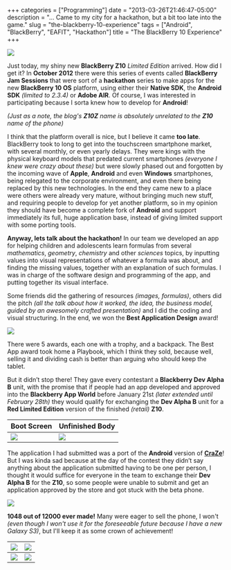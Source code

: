 +++
categories = ["Programming"]
date = "2013-03-26T21:46:47-05:00"
description = "... Came to my city for a hackathon, but a bit too late into the game."
slug = "the-blackberry-10-experience"
tags = ["Android", "BlackBerry", "EAFIT", "Hackathon"]
title = "The BlackBerry 10 Experience"
+++

![](http://31.media.tumblr.com/fa225f37defd8d02809642a740ce939c/tumblr_inline_mkalo96N9X1qz4rgp.jpg)

Just today, my shiny new **BlackBerry Z10** *Limited Edition* arrived. How did I get it? In **October 2012** there were this series of events called **BlackBerry Jam Sessions** that were sort of a **hackathon** series to make apps for the new **BlackBerry 10 OS** platform, using either their **Native SDK**, the **Android SDK** *(limited to 2.3.4)* or **Adobe AIR**. Of course, I was interested in participating because I sorta knew how to develop for **Android**!

*(Just as a note, the blog's **Z10Z** name is absolutely unrelated to the **Z10** name of the phone)*

I think that the platform overall is nice, but I believe it came **too late**. BlackBerry took to long to get into the touchscreen smartphone market, with several monthly, or even yearly delays. They were kings with the physical keyboard models that predated current smartphones *(everyone I knew were crazy about these)* but were slowly phased out and forgotten by the incoming wave of **Apple**, **Android** and even **Windows** smartphones, being relegated to the corporate environment, and even there being replaced by this new technologies. In the end they came new to a place were others were already very mature, without bringing much new stuff, and requiring people to develop for yet another platform, so in my opinion they should have become a complete fork of **Android** and support immediately its full, huge application base, instead of giving limited support with some porting tools.

**Anyway, lets talk about the hackathon!** In our team we developed an app for helping children and adolescents learn formulas from several *mathematics*, *geometry*, *chemistry* and other *sciences* topics, by inputting values into visual representations of whatever a formula was about, and finding the missing values, together with an explanation of such formulas. I was in charge of the software design and programming of the app, and putting together its visual interface.

Some friends did the gathering of resources *(images, formulas)*, others did the pitch *(all the talk about how it worked, the idea, the business model, guided by an awesomely crafted presentation)* and I did the coding and visual structuring. In the end, we won the **Best Application Design** award!

![](http://i.imgur.com/glK0UQA.jpg)

There were 5 awards, each one with a trophy, and a backpack. The Best App award took home a Playbook, which I think they sold, because well, selling it and dividing cash is better than arguing who should keep the tablet.

But it didn’t stop there! They gave every contestant a **Blackberry Dev Alpha B** unit, with the promise that if people had an app developed and approved into the **Blackberry App World** before January 21st *(later extended until February 28th)* they would qualify for exchanging the **Dev Alpha B** unit for a **Red Limited Edition** version of the finished *(retail)* **Z10**. 

| Boot Screen | Unfinished Body |
|-----|-----|
| ![](http://i.imgur.com/AVi71zz.png) | ![](http://i.imgur.com/lbIpY8i.png) |

The application I had submitted was a port of the **Android** version of [**CraZe**](https://play.google.com/store/apps/details?id=com.zubieta.craze)! But I was kinda sad because at the day of the contest they didn’t say anything about the application submitted having to be one per person, I thought it would suffice for everyone in the team to exchange their **Dev Alpha B** for the **Z10**, so some people were unable to submit and get an application approved by the store and got stuck with the beta phone.

![](http://i.imgur.com/C76Lxom.jpg)

**1048 out of 12000 ever made!** Many were eager to sell the phone, I won't *(even though I won't use it for the foreseeable future because I have a new Galaxy S3)*, but I'll keep it as some crown of achievement!

| ![](http://i.imgur.com/wp0C6Sa.jpg) | ![](http://i.imgur.com/oV26fT4.jpg) |
|----|----|
| ![](http://i.imgur.com/X36dl2e.jpg) | ![](http://i.imgur.com/TK5NjX9.jpg) |